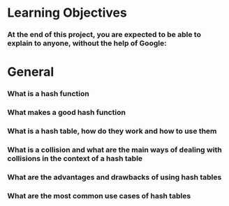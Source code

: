 # Learning Objectives
### At the end of this project, you are expected to be able to explain to anyone, without the help of Google:

# General
### What is a hash function
### What makes a good hash function
### What is a hash table, how do they work and how to use them
### What is a collision and what are the main ways of dealing with collisions in the context of a hash table
### What are the advantages and drawbacks of using hash tables
### What are the most common use cases of hash tables